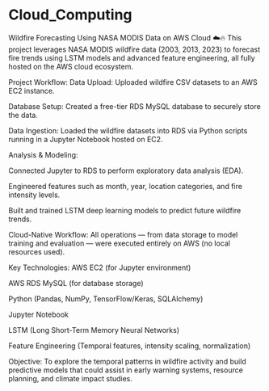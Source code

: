 # Cloud_Computing
Wildfire Forecasting Using NASA MODIS Data on AWS Cloud ☁️🔥
This project leverages NASA MODIS wildfire data (2003, 2013, 2023) to forecast fire trends using LSTM models and advanced feature engineering, all fully hosted on the AWS cloud ecosystem.

Project Workflow:
Data Upload: Uploaded wildfire CSV datasets to an AWS EC2 instance.

Database Setup: Created a free-tier RDS MySQL database to securely store the data.

Data Ingestion: Loaded the wildfire datasets into RDS via Python scripts running in a Jupyter Notebook hosted on EC2.

Analysis & Modeling:

Connected Jupyter to RDS to perform exploratory data analysis (EDA).

Engineered features such as month, year, location categories, and fire intensity levels.

Built and trained LSTM deep learning models to predict future wildfire trends.

Cloud-Native Workflow: All operations — from data storage to model training and evaluation — were executed entirely on AWS (no local resources used).

Key Technologies:
AWS EC2 (for Jupyter environment)

AWS RDS MySQL (for database storage)

Python (Pandas, NumPy, TensorFlow/Keras, SQLAlchemy)

Jupyter Notebook

LSTM (Long Short-Term Memory Neural Networks)

Feature Engineering (Temporal features, intensity scaling, normalization)

Objective:
To explore the temporal patterns in wildfire activity and build predictive models that could assist in early warning systems, resource planning, and climate impact studies.
